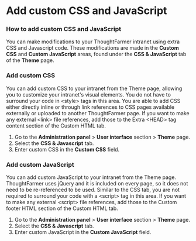 # Add custom CSS and JavaScript



### How to add custom CSS and JavaScript

You can make modifications to your ThoughtFarmer intranet using extra CSS and Javascript code. These modifications are made in the **Custom CSS** and **Custom JavaScript** areas, found under the **CSS & JavaScript** tab of the **Theme** page.

### Add custom CSS

You can add custom CSS to your intranet from the Theme page, allowing you to customize your intranet's visual elements. You do not have to surround your code in &lt;style&gt; tags in this area. You are able to add CSS either directly inline or through link references to CSS pages available externally or uploaded to another ThoughtFarmer page. If you want to make any external &lt;link&gt; file references, add those to the Extra &lt;HEAD&gt; tag content section of the Custom HTML tab.

1. Go to the **Administration panel** &gt; **User interface** section &gt; **Theme** page.
2. Select the **CSS & Javascript** tab.
3. Enter custom CSS in the **Custom CSS** field.

### Add custom JavaScript

You can add custom JavaScript to your intranet from the Theme page. ThoughtFarmer uses jQuery and it is included on every page, so it does not need to be re-referenced to be used. Similar to the CSS tab, you are not required to surround your code with a &lt;script&gt; tag in this area. If you want to make any external &lt;script&gt; file references, add those to the Custom footer HTML section of the Custom HTML tab.

1. Go to the **Administration panel** &gt; **User interface** section &gt; **Theme** page.
2. Select the **CSS & Javascript** tab.
3. Enter custom JavaScript in the **Custom JavaScript** field.

